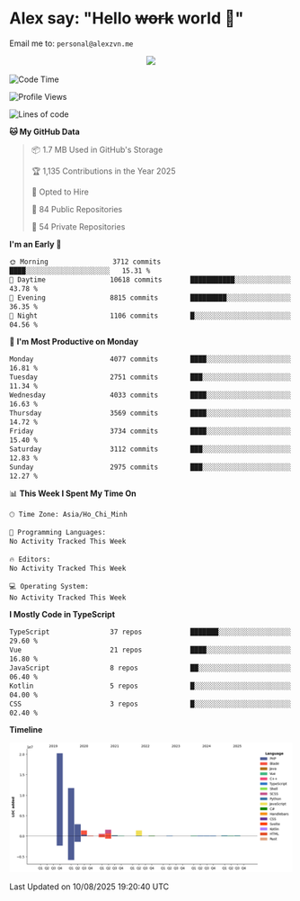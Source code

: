 # Alex say: "Hello ~~work~~ world 🐾"
Email me to: `personal@alexzvn.me`


<p align=center>
  <a href="https://skillicons.dev">
    <img src="https://skillicons.dev/icons?i=ts,js,php,nodejs,bun,vue,nuxt,react,svelte,tauri,laravel,rust,mongodb,docker,electron,redis,rabbitmq,tailwind,git,cloudflare,elysia,mysql,nginx,rollupjs,sentry,ubuntu,yarn,html,css,vite" />
  </a>
</p>

<!--START_SECTION:waka-->
![Code Time](http://img.shields.io/badge/Code%20Time-1%2C066%20hrs%2055%20mins-blue)

![Profile Views](http://img.shields.io/badge/Profile%20Views-0-blue)

![Lines of code](https://img.shields.io/badge/From%20Hello%20World%20I%27ve%20Written-40.8%20million%20lines%20of%20code-blue)

**🐱 My GitHub Data** 

> 📦 1.7 MB Used in GitHub's Storage 
 > 
> 🏆 1,135 Contributions in the Year 2025
 > 
> 💼 Opted to Hire
 > 
> 📜 84 Public Repositories 
 > 
> 🔑 54 Private Repositories 
 > 
**I'm an Early 🐤** 

```text
🌞 Morning                3712 commits        ████░░░░░░░░░░░░░░░░░░░░░   15.31 % 
🌆 Daytime                10618 commits       ███████████░░░░░░░░░░░░░░   43.78 % 
🌃 Evening                8815 commits        █████████░░░░░░░░░░░░░░░░   36.35 % 
🌙 Night                  1106 commits        █░░░░░░░░░░░░░░░░░░░░░░░░   04.56 % 
```
📅 **I'm Most Productive on Monday** 

```text
Monday                   4077 commits        ████░░░░░░░░░░░░░░░░░░░░░   16.81 % 
Tuesday                  2751 commits        ███░░░░░░░░░░░░░░░░░░░░░░   11.34 % 
Wednesday                4033 commits        ████░░░░░░░░░░░░░░░░░░░░░   16.63 % 
Thursday                 3569 commits        ████░░░░░░░░░░░░░░░░░░░░░   14.72 % 
Friday                   3734 commits        ████░░░░░░░░░░░░░░░░░░░░░   15.40 % 
Saturday                 3112 commits        ███░░░░░░░░░░░░░░░░░░░░░░   12.83 % 
Sunday                   2975 commits        ███░░░░░░░░░░░░░░░░░░░░░░   12.27 % 
```


📊 **This Week I Spent My Time On** 

```text
🕑︎ Time Zone: Asia/Ho_Chi_Minh

💬 Programming Languages: 
No Activity Tracked This Week

🔥 Editors: 
No Activity Tracked This Week

💻 Operating System: 
No Activity Tracked This Week
```

**I Mostly Code in TypeScript** 

```text
TypeScript               37 repos            ███████░░░░░░░░░░░░░░░░░░   29.60 % 
Vue                      21 repos            ████░░░░░░░░░░░░░░░░░░░░░   16.80 % 
JavaScript               8 repos             ██░░░░░░░░░░░░░░░░░░░░░░░   06.40 % 
Kotlin                   5 repos             █░░░░░░░░░░░░░░░░░░░░░░░░   04.00 % 
CSS                      3 repos             █░░░░░░░░░░░░░░░░░░░░░░░░   02.40 % 
```



**Timeline**

![Lines of Code chart](https://raw.githubusercontent.com/alexzvn/alexzvn/main/assets/bar_graph.png)


 Last Updated on 10/08/2025 19:20:40 UTC
<!--END_SECTION:waka-->
